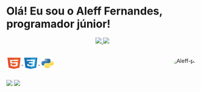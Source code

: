 <h1>Olá! Eu sou o Aleff Fernandes, programador júnior!</h1>

<div align="center">
  <a href="https://github.com/useraleff">
  <img height="180em" src="https://github-readme-stats.vercel.app/api?username=useraleff&show_icons=true&theme=dark&include_all_commits=true&count_private=true"/>
  <img height="180em" src="https://github-readme-stats.vercel.app/api/top-langs/?username=useraleff&layout=compact&langs_count=7&theme=dark"/>
</div>

<br>

<div style="display: inline_block"><br>
  <img align="center" alt="Aleff-HTML" height="30" width="40" src="https://raw.githubusercontent.com/devicons/devicon/master/icons/html5/html5-original.svg">
  <img align="center" alt="Aleff-CSS" height="30" width="40" src="https://raw.githubusercontent.com/devicons/devicon/master/icons/css3/css3-original.svg">
  <img align="center" alt="Aleff-Python" height="30" width="40" src="https://raw.githubusercontent.com/devicons/devicon/master/icons/python/python-original.svg">
  <img align="right" alt="Aleff-pic" height="150" style="border-radius:50px;" src="https://i.pinimg.com/originals/7f/ed/5d/7fed5df894efa26b667119ad988fcedd.jpg">
</div>

##

<div>
  <a href="https://instagram.com/user.aleff" target="_blank"><img src="https://img.shields.io/badge/-Instagram-%23E4405F?style=for-the-badge&logo=instagram&logoColor=white" target="_blank"></a>
  <a href="https://www.linkedin.com/in/aleff-fernandes-7b79811aa/" target="_blank"><img src="https://img.shields.io/badge/LinkedIn-0077B5?style=for-the-badge&logo=linkedin&logoColor=white" target="_blank"></a>

</div>
